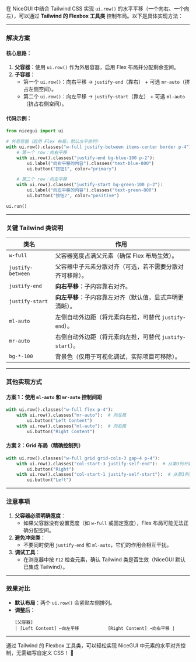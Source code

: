 在 NiceGUI 中结合 Tailwind CSS 实现 `ui.row()` 的水平平移（一个向右、一个向左），可以通过 **Tailwind 的 Flexbox 工具类** 控制布局。以下是具体实现方法：

---

### **解决方案**
#### 核心思路：
1. **父容器**：使用 `ui.row()` 作为外层容器，启用 Flex 布局并分配剩余空间。  
2. **子容器**：  
   - 第一个 `ui.row()`：向右平移 → `justify-end`（靠右） + 可选 `mr-auto`（挤占左侧空间）。  
   - 第二个 `ui.row()`：向左平移 → `justify-start`（靠左） + 可选 `ml-auto`（挤占右侧空间）。  

#### 代码示例：
```python
from nicegui import ui

# 外层容器（启用 Flex 布局，默认水平排列）
with ui.row().classes("w-full justify-between items-center border p-4"):
    # 第一个 row：向右平移
    with ui.row().classes("justify-end bg-blue-100 p-2"):
        ui.label("向右平移的内容").classes("text-blue-800")
        ui.button("按钮1", color="primary")

    # 第二个 row：向左平移
    with ui.row().classes("justify-start bg-green-100 p-2"):
        ui.label("向左平移的内容").classes("text-green-800")
        ui.button("按钮2", color="positive")

ui.run()
```

---

### **关键 Tailwind 类说明**
| 类名               | 作用                                                                 |
|--------------------|----------------------------------------------------------------------|
| `w-full`          | 父容器宽度占满父元素（确保 Flex 布局生效）。                         |
| `justify-between` | 父容器中子元素分散对齐（可选，若不需要分散对齐可移除）。              |
| `justify-end`     | **向右平移**：子内容靠右对齐。                                       |
| `justify-start`   | **向左平移**：子内容靠左对齐（默认值，显式声明更清晰）。              |
| `ml-auto`         | 左侧自动外边距（将元素向右推，可替代 `justify-end`）。               |
| `mr-auto`         | 右侧自动外边距（将元素向左推，可替代 `justify-start`）。             |
| `bg-*-100`        | 背景色（仅用于可视化调试，实际项目可移除）。                         |

---

### **其他实现方式**
#### 方案 1：使用 `ml-auto` 和 `mr-auto` 控制间距
```python
with ui.row().classes("w-full flex p-4"):
    with ui.row().classes("mr-auto"):  # 向左推
        ui.button("Left Content")
    with ui.row().classes("ml-auto"):  # 向右推
        ui.button("Right Content")
```

#### 方案 2：Grid 布局（精确控制列）
```python
with ui.row().classes("w-full grid grid-cols-3 gap-4 p-4"):
    with ui.row().classes("col-start-3 justify-self-end"):  # 从第3列开始，靠右
        ui.button("Right")
    with ui.row().classes("col-start-1 justify-self-start"):  # 从第1列开始，靠左
        ui.button("Left")
```

---

### **注意事项**
1. **父容器必须明确宽度**：  
   - 如果父容器没有设置宽度（如 `w-full` 或固定宽度），Flex 布局可能无法正确分配空间。  
2. **避免冲突类**：  
   - 不要同时使用 `justify-end` 和 `ml-auto`，它们的作用会相互干扰。  
3. **调试工具**：  
   - 在浏览器中按 `F12` 检查元素，确认 Tailwind 类是否生效（NiceGUI 默认已集成 Tailwind）。

---

### **效果对比**
- **默认布局**：两个 `ui.row()` 会紧贴左侧排列。  
- **调整后**：  
  ```plaintext
  [父容器]
  | [Left Content] ←向左平移           [Right Content] →向右平移 |
  ```

---

通过 Tailwind 的 Flexbox 工具类，可以轻松实现 NiceGUI 中元素的水平对齐控制，无需编写自定义 CSS！ 🎨
